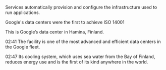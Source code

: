 Services automatically provision and configure the infrastructure used to run applications.

Google's data centers were the first to achieve ISO 14001

This is Google’s data center in Hamina, Finland.

02:41 The facility is one of the most advanced and efficient data centers in the Google fleet.

02:47 Its cooling system, which uses sea water from the Bay of Finland, reduces energy use and is the first of its kind anywhere in the world.